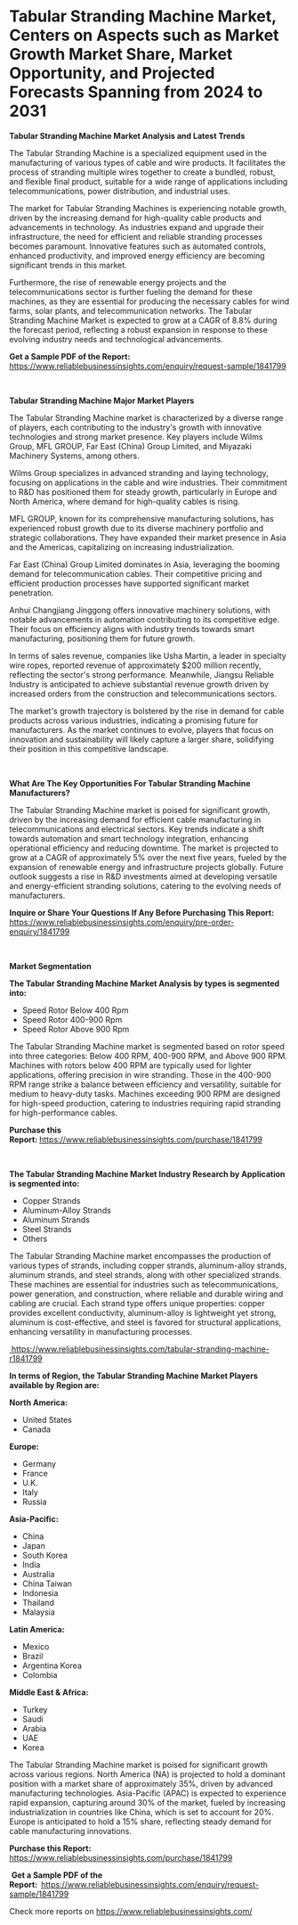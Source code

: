 <p><h1>Tabular Stranding Machine Market, Centers on Aspects such as Market Growth Market Share, Market Opportunity, and Projected Forecasts Spanning from 2024 to 2031</h1></p><p><strong>Tabular Stranding Machine Market Analysis and Latest Trends</strong></p>
<p><p>The Tabular Stranding Machine is a specialized equipment used in the manufacturing of various types of cable and wire products. It facilitates the process of stranding multiple wires together to create a bundled, robust, and flexible final product, suitable for a wide range of applications including telecommunications, power distribution, and industrial uses. </p><p>The market for Tabular Stranding Machines is experiencing notable growth, driven by the increasing demand for high-quality cable products and advancements in technology. As industries expand and upgrade their infrastructure, the need for efficient and reliable stranding processes becomes paramount. Innovative features such as automated controls, enhanced productivity, and improved energy efficiency are becoming significant trends in this market. </p><p>Furthermore, the rise of renewable energy projects and the telecommunications sector is further fueling the demand for these machines, as they are essential for producing the necessary cables for wind farms, solar plants, and telecommunication networks. The Tabular Stranding Machine Market is expected to grow at a CAGR of 8.8% during the forecast period, reflecting a robust expansion in response to these evolving industry needs and technological advancements.</p></p>
<p><strong>Get a Sample PDF of the Report:&nbsp;</strong> <a href="https://www.reliablebusinessinsights.com/enquiry/request-sample/1841799?utm_campaign=1837&utm_medium=2&utm_source=Github&utm_content=ia&utm_term=31122024&utm_id=tabular-stranding-machine">https://www.reliablebusinessinsights.com/enquiry/request-sample/1841799</a></p>
<p>&nbsp;</p>
<p><strong>Tabular Stranding Machine Major Market Players</strong></p>
<p><p>The Tabular Stranding Machine market is characterized by a diverse range of players, each contributing to the industry's growth with innovative technologies and strong market presence. Key players include Wilms Group, MFL GROUP, Far East (China) Group Limited, and Miyazaki Machinery Systems, among others. </p><p>Wilms Group specializes in advanced stranding and laying technology, focusing on applications in the cable and wire industries. Their commitment to R&D has positioned them for steady growth, particularly in Europe and North America, where demand for high-quality cables is rising.</p><p>MFL GROUP, known for its comprehensive manufacturing solutions, has experienced robust growth due to its diverse machinery portfolio and strategic collaborations. They have expanded their market presence in Asia and the Americas, capitalizing on increasing industrialization.</p><p>Far East (China) Group Limited dominates in Asia, leveraging the booming demand for telecommunication cables. Their competitive pricing and efficient production processes have supported significant market penetration. </p><p>Anhui Changjiang Jinggong offers innovative machinery solutions, with notable advancements in automation contributing to its competitive edge. Their focus on efficiency aligns with industry trends towards smart manufacturing, positioning them for future growth.</p><p>In terms of sales revenue, companies like Usha Martin, a leader in specialty wire ropes, reported revenue of approximately $200 million recently, reflecting the sector's strong performance. Meanwhile, Jiangsu Reliable Industry is anticipated to achieve substantial revenue growth driven by increased orders from the construction and telecommunications sectors.</p><p>The market's growth trajectory is bolstered by the rise in demand for cable products across various industries, indicating a promising future for manufacturers. As the market continues to evolve, players that focus on innovation and sustainability will likely capture a larger share, solidifying their position in this competitive landscape.</p></p>
<p>&nbsp;</p>
<p><strong>What Are The Key Opportunities For Tabular Stranding Machine Manufacturers?</strong></p>
<p><p>The Tabular Stranding Machine market is poised for significant growth, driven by the increasing demand for efficient cable manufacturing in telecommunications and electrical sectors. Key trends indicate a shift towards automation and smart technology integration, enhancing operational efficiency and reducing downtime. The market is projected to grow at a CAGR of approximately 5% over the next five years, fueled by the expansion of renewable energy and infrastructure projects globally. Future outlook suggests a rise in R&D investments aimed at developing versatile and energy-efficient stranding solutions, catering to the evolving needs of manufacturers.</p></p>
<p><strong>Inquire or Share Your Questions If Any Before Purchasing This Report:</strong> <a href="https://www.reliablebusinessinsights.com/enquiry/pre-order-enquiry/1841799?utm_campaign=1837&utm_medium=2&utm_source=Github&utm_content=ia&utm_term=31122024&utm_id=tabular-stranding-machine">https://www.reliablebusinessinsights.com/enquiry/pre-order-enquiry/1841799</a></p>
<p>&nbsp;</p>
<p><strong>Market Segmentation</strong></p>
<p><strong>The Tabular Stranding Machine Market Analysis by types is segmented into:</strong></p>
<p><ul><li>Speed Rotor Below 400 Rpm</li><li>Speed Rotor 400-900 Rpm</li><li>Speed Rotor Above 900 Rpm</li></ul></p>
<p><p>The Tabular Stranding Machine market is segmented based on rotor speed into three categories: Below 400 RPM, 400-900 RPM, and Above 900 RPM. Machines with rotors below 400 RPM are typically used for lighter applications, offering precision in wire stranding. Those in the 400-900 RPM range strike a balance between efficiency and versatility, suitable for medium to heavy-duty tasks. Machines exceeding 900 RPM are designed for high-speed production, catering to industries requiring rapid stranding for high-performance cables.</p></p>
<p><strong>Purchase this Report:&nbsp;</strong><a href="https://www.reliablebusinessinsights.com/purchase/1841799?utm_campaign=1837&utm_medium=2&utm_source=Github&utm_content=ia&utm_term=31122024&utm_id=tabular-stranding-machine">https://www.reliablebusinessinsights.com/purchase/1841799</a></p>
<p>&nbsp;</p>
<p><strong>The Tabular Stranding Machine Market Industry Research by Application is segmented into:</strong></p>
<p><ul><li>Copper Strands</li><li>Aluminum-Alloy Strands</li><li>Aluminum Strands</li><li>Steel Strands</li><li>Others</li></ul></p>
<p><p>The Tabular Stranding Machine market encompasses the production of various types of strands, including copper strands, aluminum-alloy strands, aluminum strands, and steel strands, along with other specialized strands. These machines are essential for industries such as telecommunications, power generation, and construction, where reliable and durable wiring and cabling are crucial. Each strand type offers unique properties: copper provides excellent conductivity, aluminum-alloy is lightweight yet strong, aluminum is cost-effective, and steel is favored for structural applications, enhancing versatility in manufacturing processes.</p></p>
<p><a href="https://www.reliablebusinessinsights.com/tabular-stranding-machine-r1841799?utm_campaign=1837&utm_medium=2&utm_source=Github&utm_content=ia&utm_term=31122024&utm_id=tabular-stranding-machine">&nbsp;https://www.reliablebusinessinsights.com/tabular-stranding-machine-r1841799</a></p>
<p><strong>In terms of Region, the Tabular Stranding Machine Market Players available by Region are:</strong></p>
<p>
    <p> <strong> North America: </strong>
        <ul>
            <li>United States</li>
            <li>Canada</li>
        </ul>
        </p> 
    <p> <strong> Europe: </strong>
        <ul>
            <li>Germany</li>
            <li>France</li>
            <li>U.K.</li>
            <li>Italy</li>
            <li>Russia</li>
        </ul>
        </p> 
    <p> <strong> Asia-Pacific: </strong>
        <ul>
            <li>China</li>
            <li>Japan</li>
            <li>South Korea</li>
            <li>India</li>
            <li>Australia</li>
            <li>China Taiwan</li>
            <li>Indonesia</li>
            <li>Thailand</li>
            <li>Malaysia</li>
        </ul>
        </p> 
    <p> <strong> Latin America: </strong>
        <ul>
            <li>Mexico</li>
            <li>Brazil</li>
            <li>Argentina Korea</li>
            <li>Colombia</li>
        </ul>
        </p> 
    <p> <strong> Middle East & Africa: </strong>
        <ul>
            <li>Turkey</li>
            <li>Saudi</li>
            <li>Arabia</li>
            <li>UAE</li>
            <li>Korea</li>
        </ul>
    </p>
    </p>
<p><p>The Tabular Stranding Machine market is poised for significant growth across various regions. North America (NA) is projected to hold a dominant position with a market share of approximately 35%, driven by advanced manufacturing technologies. Asia-Pacific (APAC) is expected to experience rapid expansion, capturing around 30% of the market, fueled by increasing industrialization in countries like China, which is set to account for 20%. Europe is anticipated to hold a 15% share, reflecting steady demand for cable manufacturing innovations.</p></p>
<p><strong>Purchase this Report: </strong><a href="https://www.reliablebusinessinsights.com/purchase/1841799?utm_campaign=1837&utm_medium=2&utm_source=Github&utm_content=ia&utm_term=31122024&utm_id=tabular-stranding-machine">https://www.reliablebusinessinsights.com/purchase/1841799</a></p>
<p>&nbsp;<strong>Get a Sample PDF of the Report:&nbsp;&nbsp;</strong><a href="https://www.reliablebusinessinsights.com/enquiry/request-sample/1841799?utm_campaign=1837&utm_medium=2&utm_source=Github&utm_content=ia&utm_term=31122024&utm_id=tabular-stranding-machine">https://www.reliablebusinessinsights.com/enquiry/request-sample/1841799</a></p>
<p><strong></strong></p>
<p>Check more reports on <a href="https://www.reliablebusinessinsights.com/?utm_campaign=1837&utm_medium=2&utm_source=Github&utm_content=ia&utm_term=31122024&utm_id=tabular-stranding-machine">https://www.reliablebusinessinsights.com/</a></p>